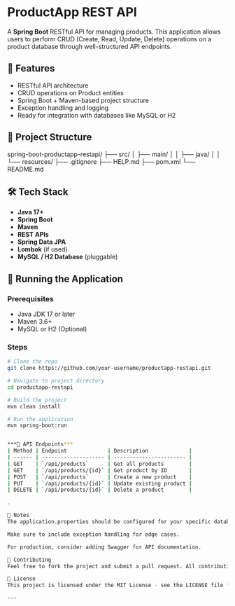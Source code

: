 # ProductApp REST API

A **Spring Boot** RESTful API for managing products. This application allows users to perform CRUD (Create, Read, Update, Delete) operations on a product database through well-structured API endpoints.

## 🚀 Features

- RESTful API architecture
- CRUD operations on Product entities
- Spring Boot + Maven-based project structure
- Exception handling and logging
- Ready for integration with databases like MySQL or H2

## 📁 Project Structure
spring-boot-productapp-restapi/
├── src/
│ ├── main/
│ │ ├── java/
│ │ └── resources/
├── .gitignore
├── HELP.md
├── pom.xml
└── README.md


## 🛠️ Tech Stack

- **Java 17+**
- **Spring Boot**
- **Maven**
- **REST APIs**
- **Spring Data JPA**
- **Lombok** (if used)
- **MySQL / H2 Database** (pluggable)

## 🧪 Running the Application

### Prerequisites

- Java JDK 17 or later
- Maven 3.6+
- MySQL or H2 (Optional)

### Steps

```bash
# Clone the repo
git clone https://github.com/your-username/productapp-restapi.git

# Navigate to project directory
cd productapp-restapi

# Build the project
mvn clean install

# Run the application
mvn spring-boot:run


***🔗 API Endpoints***
| Method | Endpoint             | Description             |
| ------ | -------------------- | ----------------------- |
| GET    | `/api/products`      | Get all products        |
| GET    | `/api/products/{id}` | Get product by ID       |
| POST   | `/api/products`      | Create a new product    |
| PUT    | `/api/products/{id}` | Update existing product |
| DELETE | `/api/products/{id}` | Delete a product        |

.

📌 Notes
The application.properties should be configured for your specific database.

Make sure to include exception handling for edge cases.

For production, consider adding Swagger for API documentation.

🙌 Contributing
Feel free to fork the project and submit a pull request. All contributions are welcome!

📄 License
This project is licensed under the MIT License - see the LICENSE file for details.

---




